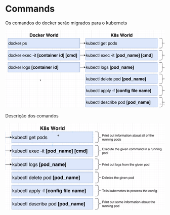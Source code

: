# Commands

Os comandos do docker serão migrados para o kubernets

![docjer  kuber.PNG](Commands%20637ecdaf624e4e5dbe4d6d72cbc167c1/docjer__kuber.png)

Descrição dos comandos

![kuber cmd.PNG](Commands%20637ecdaf624e4e5dbe4d6d72cbc167c1/kuber_cmd.png)